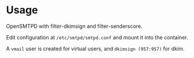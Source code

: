 # Usage

OpenSMTPD with filter-dkimsign and filter-senderscore.

Edit configuration at `/etc/smtpd/smtpd.conf` and mount it into the container.

A `vmail` user is created for virtual users, and `dkimsign (957:957)` for dkim.

